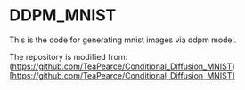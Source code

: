 # DDPM_MNIST

This is the code for generating mnist images via ddpm model.

The repository is modified from: (https://github.com/TeaPearce/Conditional_Diffusion_MNIST)[https://github.com/TeaPearce/Conditional_Diffusion_MNIST]
